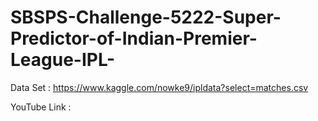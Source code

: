 # SBSPS-Challenge-5222-Super-Predictor-of-Indian-Premier-League-IPL-

Data Set :  https://www.kaggle.com/nowke9/ipldata?select=matches.csv

YouTube Link :
